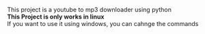 This project is a youtube to mp3 downloader using python  
**This Project is only works in linux**  
If you want to use it using windows, you can cahnge the commands  
